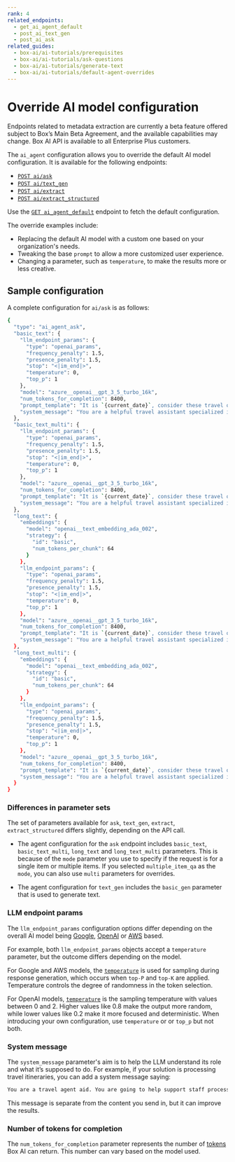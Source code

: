 ```yaml
---
rank: 4
related_endpoints:
  - get_ai_agent_default
  - post_ai_text_gen
  - post_ai_ask
related_guides:
  - box-ai/ai-tutorials/prerequisites
  - box-ai/ai-tutorials/ask-questions
  - box-ai/ai-tutorials/generate-text
  - box-ai/ai-tutorials/default-agent-overrides
---
```


# Override AI model configuration

<Message type="notice">
Endpoints related to metadata extraction are currently a beta feature offered subject to Box’s Main Beta Agreement, and the available capabilities may change. Box AI API is available to all Enterprise Plus customers.
</Message>

The `ai_agent` configuration allows you to override the default AI model configuration. It is available for the following endpoints:

* [`POST ai/ask`][ask]
* [`POST ai/text_gen`][text-gen]
* [`POST ai/extract`][extract]
* [`POST ai/extract_structured`][extract-structured]

<Message type='tip'>

Use the [`GET ai_agent_default`][agent] endpoint to fetch the default configuration.

</Message>

The override examples include:

* Replacing the default AI model with a custom one based on your organization's needs.
* Tweaking the base `prompt` to allow a more customized user experience.
* Changing a parameter, such as `temperature`, to make the results more or less creative.

## Sample configuration

A complete configuration for `ai/ask` is as follows:

```sh
{
  "type": "ai_agent_ask",
  "basic_text": {
    "llm_endpoint_params": {
      "type": "openai_params",
      "frequency_penalty": 1.5,
      "presence_penalty": 1.5,
      "stop": "<|im_end|>",
      "temperature": 0,
      "top_p": 1
    },
    "model": "azure__openai__gpt_3_5_turbo_16k",
    "num_tokens_for_completion": 8400,
    "prompt_template": "It is `{current_date}`, consider these travel options `{content}` and answer the `{user_question}`.",
    "system_message": "You are a helpful travel assistant specialized in budget travel"
  },
  "basic_text_multi": {
    "llm_endpoint_params": {
      "type": "openai_params",
      "frequency_penalty": 1.5,
      "presence_penalty": 1.5,
      "stop": "<|im_end|>",
      "temperature": 0,
      "top_p": 1
    },
    "model": "azure__openai__gpt_3_5_turbo_16k",
    "num_tokens_for_completion": 8400,
    "prompt_template": "It is `{current_date}`, consider these travel options `{content}` and answer the `{user_question}`.",
    "system_message": "You are a helpful travel assistant specialized in budget travel"
  },
  "long_text": {
    "embeddings": {
      "model": "openai__text_embedding_ada_002",
      "strategy": {
        "id": "basic",
        "num_tokens_per_chunk": 64
      }
    },
    "llm_endpoint_params": {
      "type": "openai_params",
      "frequency_penalty": 1.5,
      "presence_penalty": 1.5,
      "stop": "<|im_end|>",
      "temperature": 0,
      "top_p": 1
    },
    "model": "azure__openai__gpt_3_5_turbo_16k",
    "num_tokens_for_completion": 8400,
    "prompt_template": "It is `{current_date}`, consider these travel options `{content}` and answer the `{user_question}`.",
    "system_message": "You are a helpful travel assistant specialized in budget travel"
  },
  "long_text_multi": {
    "embeddings": {
      "model": "openai__text_embedding_ada_002",
      "strategy": {
        "id": "basic",
        "num_tokens_per_chunk": 64
      }
    },
    "llm_endpoint_params": {
      "type": "openai_params",
      "frequency_penalty": 1.5,
      "presence_penalty": 1.5,
      "stop": "<|im_end|>",
      "temperature": 0,
      "top_p": 1
    },
    "model": "azure__openai__gpt_3_5_turbo_16k",
    "num_tokens_for_completion": 8400,
    "prompt_template": "It is `{current_date}`, consider these travel options `{content}` and answer the `{user_question}`.",
    "system_message": "You are a helpful travel assistant specialized in budget travel"
  }
}
```

### Differences in parameter sets

The set of parameters available for `ask`, `text_gen`, `extract`, `extract_structured` differs slightly, depending on the API call.

  * The agent configuration for the `ask` endpoint includes `basic_text`,   `basic_text_multi`, `long_text` and `long_text_multi` parameters. This is because of the `mode` parameter you use to specify if the request is for a single item or multiple items. If you selected `multiple_item_qa` as the `mode`, you can also use `multi` parameters for overrides.

  * The agent configuration for `text_gen` includes the `basic_gen` parameter
    that is used to generate text.

### LLM endpoint params

The `llm_endpoint_params` configuration options differ depending on the overall AI model being [Google][google-params], [OpenAI][openai-params] or [AWS][aws-params] based.

For example, both `llm_endpoint_params` objects accept a `temperature` parameter, but the outcome differs depending on the model.

For Google and AWS models, the [`temperature`][google-temp] is used for sampling during response generation, which occurs when `top-P` and `top-K` are applied. Temperature controls the degree of randomness in the token selection.

For OpenAI models, [`temperature`][openai-temp] is the sampling temperature with values between 0 and 2. Higher values like 0.8 make the output more random, while lower values like 0.2 make it more focused and deterministic. When introducing your own configuration, use `temperature` or or `top_p` but not both.

### System message

The `system_message` parameter's aim is to help the LLM understand its role and what it’s supposed to do. 
For example, if your solution is processing travel itineraries, you can add a system message saying:

```sh
You are a travel agent aid. You are going to help support staff process large amounts of schedules, tickets, etc.
```

This message is separate from the content you send in, but it can improve the results.

### Number of tokens for completion

The `num_tokens_for_completion` parameter represents the number of [tokens][openai-tokens] Box AI can return. This number can vary based on the model used.

[ask]: e://post_ai_ask#param_ai_agent
[text-gen]: e://post_ai_text_gen#param_ai_agent
[extract]: e://post_ai_extract#param_ai_agent
[extract-structured]: e://post_ai_extract_structured#param_ai_agent
[google-params]: r://ai-llm-endpoint-params-google
[openai-params]: r://ai-llm-endpoint-params-openai
[openai-tokens]: https://help.openai.com/en/articles/4936856-what-are-tokens-and-how-to-count-them
[agent]: e://get_ai_agent_default
[google-temp]: https://ai.google.dev/gemini-api/docs/models/generative-models#model-parameters
[openai-temp]: https://community.openai.com/t/temperature-top-p-and-top-k-for-chatbot-responses/295542
[aws-params]: r://ai-llm-endpoint-params-aws